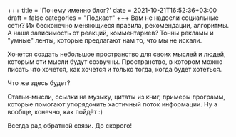+++
title = 'Почему именно блог?'
date = 2021-10-21T16:52:36+03:00
draft = false
categories = "Подкаст"
+++
Вам не надоели социальные сети? Их бесконечно меняющиеся правила, рекомендации, алгоритмы. А наша зависимость от реакций, комментариев? Тонны рекламы и "умные" ленты, которые предлагают нам то, что мы не искали.

Хочется создать небольшое пространство для своих мыслей и людей, которым эти мысли будут созвучны. Пространство, в котором можно писать что хочется, как хочется и только тогда, когда будет хотеться.

Что же здесь будет?

Статьи-мысли, ссылки на музыку, цитаты из книг, примеры программ, которые помогают упорядочить хаотичный поток информации. Ну а вообще, конечно, как пойдёт :)</p>

Всегда рад обратной связи. До скорого!